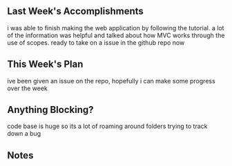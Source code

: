 ## Last Week's Accomplishments

i was able to finish making the web application by following the tutorial. a lot of the information was helpful and 
talked about how MVC works through the use of scopes. ready to take on a issue in the github repo now

## This Week's Plan

ive been given an issue on the repo, hopefully i can make some progress over the week

## Anything Blocking?

code base is huge so its a lot of roaming around folders trying to track down a bug

## Notes

